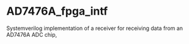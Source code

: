 # AD7476A_fpga_intf
Systemverilog implementation of a receiver for receiving data from an AD7476A ADC chip,
